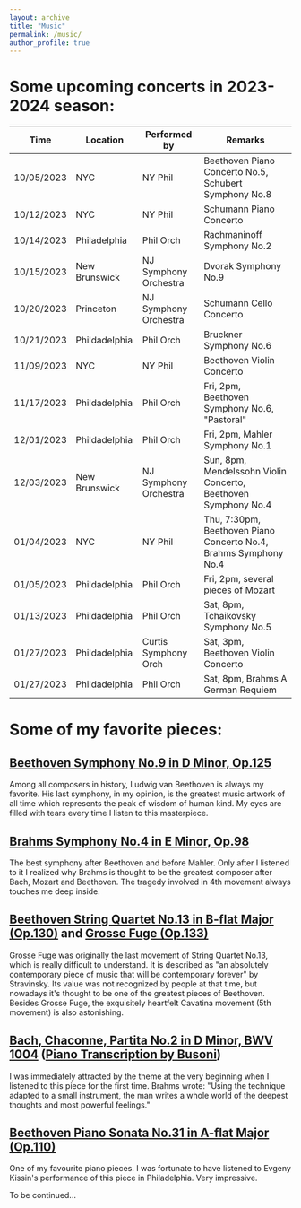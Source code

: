 ```yaml
---
layout: archive
title: "Music"
permalink: /music/
author_profile: true
---
```


# Some upcoming concerts in 2023-2024 season:

| Time | Location | Performed by | Remarks |
| ---- | ---- | ---- | ---- |
| 10/05/2023 | NYC | NY Phil | Beethoven Piano Concerto No.5, Schubert Symphony No.8 |
| 10/12/2023 | NYC | NY Phil | Schumann Piano Concerto |
| 10/14/2023 | Philadelphia | Phil Orch | Rachmaninoff Symphony No.2 |
| 10/15/2023 | New Brunswick | NJ Symphony Orchestra | Dvorak Symphony No.9 |
| 10/20/2023 | Princeton | NJ Symphony Orchestra | Schumann Cello Concerto |
| 10/21/2023 | Phildadelphia | Phil Orch | Bruckner Symphony No.6 |
| 11/09/2023 | NYC | NY Phil | Beethoven Violin Concerto |
| 11/17/2023 | Phildadelphia | Phil Orch | Fri, 2pm, Beethoven Symphony No.6, "Pastoral" |
| 12/01/2023 | Phildadelphia | Phil Orch | Fri, 2pm, Mahler Symphony No.1 |
| 12/03/2023 | New Brunswick | NJ Symphony Orchestra | Sun, 8pm, Mendelssohn Violin Concerto, Beethoven Symphony No.4 |
| 01/04/2023 | NYC | NY Phil | Thu, 7:30pm, Beethoven Piano Concerto No.4, Brahms Symphony No.4 |
| 01/05/2023 | Phildadelphia | Phil Orch | Fri, 2pm, several pieces of Mozart |
| 01/13/2023 | Phildadelphia | Phil Orch | Sat, 8pm, Tchaikovsky Symphony No.5 |
| 01/27/2023 | Phildadelphia | Curtis Symphony Orch | Sat, 3pm, Beethoven Violin Concerto |
| 01/27/2023 | Phildadelphia | Phil Orch | Sat, 8pm, Brahms A German Requiem |




# Some of my favorite pieces:

## [Beethoven Symphony No.9 in D Minor, Op.125](https://www.youtube.com/watch?v=O3MVY6UiMag)

Among all composers in history, Ludwig van Beethoven is always my favorite. His last symphony, in my opinion, is the greatest music artwork of all time which represents the peak of wisdom of human kind. My eyes are filled with tears every time I listen to this masterpiece.

## [Brahms Symphony No.4 in E Minor, Op.98](https://www.youtube.com/watch?v=0KBAy7M2w74)

The best symphony after Beethoven and before Mahler. Only after I listened to it I realized why Brahms is thought to be the greatest composer after Bach, Mozart and Beethoven. The tragedy involved in 4th movement always touches me deep inside.

## [Beethoven String Quartet No.13 in B-flat Major (Op.130)](https://www.youtube.com/watch?v=XIn3ictF9SA) and [Grosse Fuge (Op.133)](https://www.youtube.com/watch?v=13ygvpIg-S0)

Grosse Fuge was originally the last movement of String Quartet No.13, which is really difficult to understand. It is described as "an absolutely contemporary piece of music that will be contemporary forever" by Stravinsky. Its value was not recognized by people at that time, but nowadays it's thought to be one of the greatest pieces of Beethoven. Besides Grosse Fuge, the exquisitely heartfelt Cavatina movement (5th movement) is also astonishing. 

## [Bach, Chaconne, Partita No.2 in D Minor, BWV 1004](https://www.youtube.com/watch?v=vhOaS_Cy8_8) ([Piano Transcription by Busoni](https://www.youtube.com/watch?v=KHYW76fuNKU))

I was immediately attracted by the theme at the very beginning when I listened to this piece for the first time. Brahms wrote: "Using the technique adapted to a small instrument, the man writes a whole world of the deepest thoughts and most powerful feelings." 

## [Beethoven Piano Sonata No.31 in A-flat Major (Op.110)](https://www.youtube.com/watch?v=DbnM-1MQSGw&list=RDDbnM-1MQSGw&start_radio=1)

One of my favourite piano pieces. I was fortunate to have listened to Evgeny Kissin's performance of this piece in Philadelphia. Very impressive.

To be continued...
